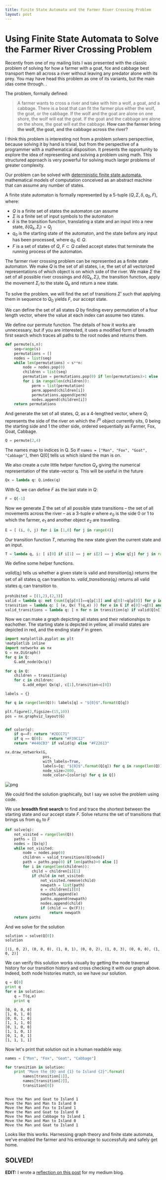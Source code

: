 ```yaml
---
title: Finite State Automata and the Farmer River Crossing Problem
layout: post
---
```


# Using Finite State Automata to Solve the Farmer River Crossing Problem

Recently from one of my mailing lists I was presented with the classic problem of solving for how a farmer with a goat, fox and cabbage best transport them all across a river without leaving any predator alone with its prey. You may have head this problem as one of its variants, but the main idas come through. .

The problem, formally defined:
> A farmer wants to cross a river and take with him a wolf, a goat, and a cabbage. There is a boat that can fit the farmer plus either the wolf, the goat, or the cabbage. If the wolf and the goat are alone on one shore, the wolf will eat the goat. If the goat and the cabbage are alone on the shore, the goat will eat the cabbage.
> **How can the farmer bring the wolf, the goat, and the cabbage across the river?**

I think this problem is interesting not from a problem solvers perspective, because solving it by hand is trivial,  but from the perspective of a programmer with a mathematical disposition.
It presents the opportunity to explore the idea of representing and solving a problem using math. This structured approach is very powerful for solving much larger problems of greater complexity.

Our problem can be solved with [deterministic finite state automata](https://en.wikipedia.org/wiki/Finite-state_machine), mathematical models of computation conceived as an abstract machine that can assume any number of states.

A finite state automaton is formally represented by a 5-tuple $(Q,\Sigma,\delta,q_0,F)$, where:

- $Q$ is a finite set of states the automaton can assume
- $\Sigma$ is a finite set of input symbols to the automaton
- $\delta$ is the transition function, translating a state and an input into a new state, $\delta(Q_k, \Sigma_i)=Q_j$
- $q_0$ is the starting state of the automaton, and the state before any input has been processed, where $q_0∈ Q$.
- $F$ is a set of states of $Q$,  $F\subset Q$ called accept states that terminate the running process of the automaton. 

The farmer river crossing problem can be represented as a finite state automaton. We make $Q$ is the set of all states, i.e, the set of all vectorized representations of which object is on which side of the river. We make $\Sigma$ the set of all possible river crossings and $δ(Q_k, \Sigma_i)$, the transition function, apply the movement $\Sigma_i$ to the state $Q_k$ and return a new state. 

To solve the problem, we will find the set of transitions $\Sigma'$ such that applying them in sequence to $Q_0$ yields $F$, our accept state. 

We can define the set of all states $Q$ by finding every permutation of a four length vector, where the value at each index can assume two states. 

We define our permute function. The details of how it works are unnecessary, but if you are interested, it uses a modified form of breadth first search which traces all paths to the root nodes and returns them. 


```python
def permute(s,n):
    seq=range(s)
    permutations = []
    nodes = list(seq)
    while len(permutations) < s**n:
        node = nodes.pop(0)
        children = list(seq)
        permutation = permutations.pop(0) if len(permutations)>1 else []
        for i in range(len(children)):
            perm = list(permutation)
            perm.append(children[i])
            permutations.append(perm)
            nodes.append(children[i])
    return permutations
```

And generate the set of all states, $Q$, as a 4-lengthed vector, where $Q_i$ represents the side of the river on which the $i^{th}$ object currently sits, $0$ being the starting side and $1$ the other side, ordered sequentially as Farmer, Fox, Goat, Cabbage. 


```python
Q = permute(2,4)
```

The names map to indices in Q. So if `names = ["Man", "Fox", "Goat", "Cabbage"]`, then Q[0] tells us which island the man is on. 

We also create a cute little helper function $Q_x$ giving the numerical representation of the state-vector q. This will be useful in the future


```python
Qx = lambda q: Q.index(q)
```

With Q, we can define $F$ as the last state in $Q$:


```python
F = Q[-1]
```

Now we generate $Σ$ the set of all possible state transitions – the set of all movements across the river – as a 3-tuple $e$ where $e_0$ is the side $0$ or $1$ to which the farmer, $e_1$ and another object $e_2$ are travelling.


```python
E = [ (i, 0, j) for i in [1,0] for j in range(4)]
```

Our transition function $T$, returning the new state given the current state and an input.


```python
T = lambda q, i: [ i[0] if i[1] == j or i[2] == j else q[j] for j in range(len(q))]
```

We define some helper functions. 

$valid(q_i)$ tells us whether a given state is valid and $transition(q_i)$ returns the set of all states $q_i$ can transition to. $valid\_transitions(q_i)$ returns all valid states $q_i$ can transition to. 


```python
prohibited = [(1,2),(2,3)]
valid = lambda q: not (sum([q[p[0]]==q[p[1]] and q[0]!=q[p[0]] for p in prohibited]) > 0)
transition = lambda q: [ (e, Qx( T(q,e) )) for e in E if e[0]!=q[0] and e[0]!=q[e[2]]]
valid_transitions = lambda q: [ n for n in transition(q) if valid(Q[n[1]])  ] 
```

Now we can make a graph depicting all states and their relationships to eachother. The starting state is depicted in yellow, all invalid states are depicted in red, and the ending state $F$ in green. 


```python
import matplotlib.pyplot as plt
%matplotlib inline
import networkx as nx
G = nx.DiGraph()
for q in Q: 
    G.add_node(Qx(q))
    
for q in Q:
    children = transition(q)
    for c in children: 
        G.add_edge( Qx(q), c[1],transition=c[0])

labels = {}

for q in range(len(Q)): labels[q] = "${0}$".format(Q[q])

plt.figure(2,figsize=(15,10))
pos = nx.graphviz_layout(G)


def color(q):
    if q==F: return "#2ECC71" 
    if q == Q[0]:   return "#F39C12" 
    return "#446CB3" if valid(q) else "#F22613"

nx.draw_networkx(G, 
                 pos, 
                 with_labels=True, 
                 labels={q: "${0}$".format(Q[q]) for q in range(len(Q))}, 
                 node_size=2000, 
                 node_color=[color(q) for q in Q])


```


![png]({{site.url}}/images/Finite-Automata_files/Finite-Automata_16_0.png)


We could find the solution graphically, but I say we solve the problem using code. 

We use **breadth first search** to find and trace the shortest between the starting state and our accept state $F$. Solve returns the set of transitions that brings us from $q_0$ to $F$


```python
def solve(q):
    not_visited = range(len(Q))
    paths = []
    nodes = [Qx(q)]
    while not_visited:
        node = nodes.pop(0)
        children = valid_transitions(Q[node])
        path = paths.pop(0) if len(paths)>0 else []
        for i in range(len(children)):
            child = children[i][1]
            if child in not_visited:
                not_visited.remove(child)
                newpath = list(path)
                e = children[i][0]
                newpath.append(e)
                paths.append(newpath)
                nodes.append(child)
                if (child == Qx(F)):
                    return newpath
    return paths
```

And we solve for the solution


```python
solution = solve(Q[0])
solution
```




    [(1, 0, 2), (0, 0, 0), (1, 0, 1), (0, 0, 2), (1, 0, 3), (0, 0, 0), (1, 0, 2)]



We can verify this solution works visually by getting the node traversal history for our transition history and cross checking it with our graph above. Indeed, both node histories match, so we have our solution. 


```python
q = Q[0]
print q
for e in solution: 
    q = T(q,e)
    print q

```

    [0, 0, 0, 0]
    [1, 0, 1, 0]
    [0, 0, 1, 0]
    [1, 1, 1, 0]
    [0, 1, 0, 0]
    [1, 1, 0, 1]
    [0, 1, 0, 1]
    [1, 1, 1, 1]


Now let's print that solution out in a human readable way. 


```python
names = ["Man", "Fox", "Goat", "Cabbage"]

for transition in solution:
    print "Move the {0} and {1} to Island {2}".format(
        names[transition[1]],
        names[transition[2]], 
        transition[0])
    
```

    Move the Man and Goat to Island 1
    Move the Man and Man to Island 0
    Move the Man and Fox to Island 1
    Move the Man and Goat to Island 0
    Move the Man and Cabbage to Island 1
    Move the Man and Man to Island 0
    Move the Man and Goat to Island 1


Looks like this works. Harnessing graph theory and finite state automata, we've enabled the farmer and his entourage to successfully and safely get home. 

## SOLVED!

**EDIT:** I wrote a [reflection on this post](https://medium.com/@theideasmith/harnessing-graph-and-automata-theory-to-solve-the-farmer-river-problem-8c4a94743a9e#.90zf1gajt) for my medium blog. 



```python

```
